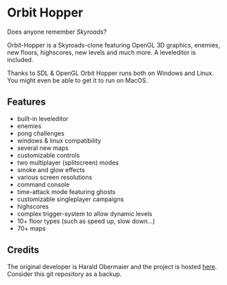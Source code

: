 Orbit Hopper
========

Does anyone remember _Skyroads_?

Orbit-Hopper is a Skyroads-clone featuring OpenGL 3D graphics, enemies, new floors, highscores, new levels and much more. A leveleditor is included.

Thanks to SDL & OpenGL Orbit Hopper runs both on Windows and Linux. You might even be able to get it to run on MacOS.

Features
--------------

* built-in leveleditor
* enemies
* pong challenges
* windows & linux compatibility
* several new maps
* customizable controls
* two multiplayer (splitscreen) modes
* smoke and glow effects
* various screen resolutions
* command console
* time-attack mode featuring ghosts
* customizable singleplayer campaigns
* highscores
* complex trigger-system to allow dynamic levels
* 10+ floor types (such as speed up, slow down...)
* 70+ maps

Credits
-------

The original developer is Harald Obermaier and the project is hosted [here](http://www.zneaker.com/joomla/index.php?view=article&catid=40%3Aprojects&id=48%3Aorbit-hopper&option=com_content&Itemid=27). Consider this git repository as a backup.
